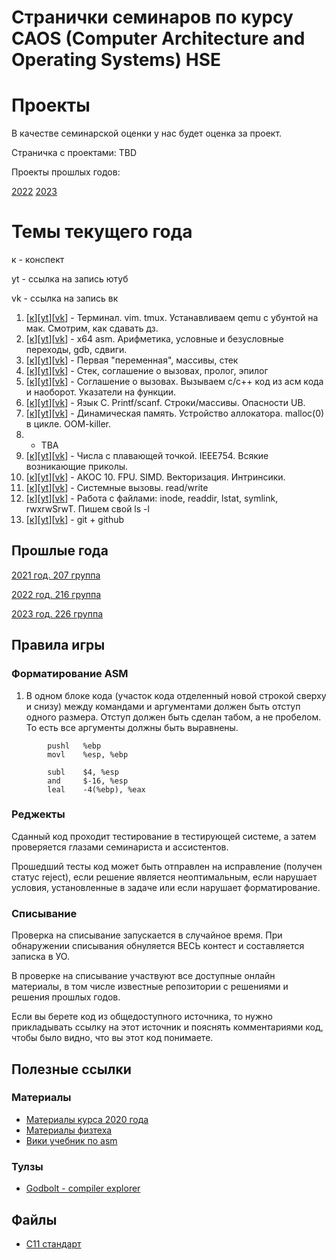 # Странички семинаров по курсу CAOS (Computer Architecture and Operating Systems) HSE

# Проекты

В качестве семинарской оценки у нас будет оценка за проект.

Страничка с проектами: TBD

Проекты прошлых годов:

[2022](2022_216/projects)
[2023](2023-226/projects)

# Темы текущего года

к - конспект

yt - ссылка на запись ютуб

vk - ссылка на запись вк

1. [[к](01-intro)][[yt](https://youtu.be/ct35VNB5j60)][[vk](https://vk.com/video-221776054_456239032)] - Терминал. vim. tmux. Устанавливаем qemu с убунтой на мак. Смотрим, как сдавать дз.
2. [[к](02-asm)][[yt](https://youtu.be/BXmhZjrzliI)][[vk](https://vk.com/video-221776054_456239033)] - x64 asm. Арифметика, условные и безусловные переходы, gdb, сдвиги.
3. [[к](03-memory)][[yt](https://youtu.be/44okapcnBM0)][[vk](https://vk.com/video-221776054_456239034)] - Первая "переменная", массивы, стек
4. [[к](04-cdecl)][[yt](https://youtu.be/RsyL8UWR42o)][[vk](https://vk.com/video-221776054_456239035)] - Стек, соглашение о вызовах, пролог, эпилог
5. [[к](05-calling-conventions-2)][[yt](https://youtu.be/Rm3lkXXVf3w)][[vk](https://vk.com/video-221776054_456239036)] - Соглашение о вызовах. Вызываем c/c++ код из асм кода и наоборот. Указатели на функции.
6. [[к](06-c-basics)][[yt](https://youtu.be/Dy27sxfRakk)][[vk](https://vk.com/video-221776054_456239039)] - Язык C. Printf/scanf. Строки/массивы. Опасности UB.
7. [[к](07-c-memory)][[yt](https://youtu.be/bLqGNXUBEFM)][[vk](https://vk.com/video-221776054_456239040)] - Динамическая память. Устройство аллокатора. malloc(0) в цикле. OOM-killer.
8. - TBA
9. [[к](09-floats)][[yt](https://youtu.be/cRToBPl9yz0)][[vk](https://vk.com/video-221776054_456239041)] - Числа с плавающей точкой. IEEE754. Всякие возникающие приколы.
10. [[к](10-simd)][[yt](https://youtu.be/SGOaM2ruocI)][[vk](https://vkvideo.ru/video-221776054_456239042)] - АКОС 10. FPU. SIMD. Векторизация. Интринсики.
11. [[к](11-syscalls)][[yt](https://youtu.be/R7MbnfvVHdg)][[vk](https://vkvideo.ru/video-221776054_456239045)] - Системные вызовы. read/write
12. [[к](12-fs)][[yt](https://youtu.be/eMnMRuf1lNc)][[vk](https://vkvideo.ru/video-221776054_456239046)] - Работа с файлами: inode, readdir, lstat, symlink, rwxrwSrwT. Пишем свой ls -l
13. [[к](13-git)][[yt](https://youtu.be/lJugblvqpKY)][[vk](https://vkvideo.ru/video-221776054_456239047)] - git + github


## Прошлые года

[2021 год. 207 группа](2021_207)

[2022 год. 216 группа](2022_216)

[2023 год. 226 группа](2023-226)

## Правила игры

### Форматирование ASM

1. В одном блоке кода (участок кода отделенный новой строкой сверху и снизу) между командами и аргументами должен быть отступ одного размера. Отступ должен быть сделан табом, а не пробелом. То есть все аргументы должны быть выравнены.

```
        pushl   %ebp
        movl    %esp, %ebp

        subl    $4, %esp
        and     $-16, %esp
        leal    -4(%ebp), %eax
```

### Реджекты

Сданный код проходит тестирование в тестирующей системе, а затем проверяется глазами семинариста и ассистентов.

Прошедший тесты код может быть отправлен на исправление (получен статус reject), если решение является неоптимальным, если нарушает условия, установленные в задаче или если нарушает форматирование.

### Списывание

Проверка на списывание запускается в случайное время. При обнаружении списывания обнуляется ВЕСЬ контест и составляется записка в УО.

В проверке на списывание участвуют все доступные онлайн материалы, в том числе известные репозитории с решениями и решения прошлых годов.

Если вы берете код из общедоступного источника, то нужно прикладывать ссылку на этот источник и пояснять комментариями код, чтобы было видно, что вы этот код понимаете.



## Полезные ссылки

### Материалы

* [Материалы курса 2020 года](https://github.com/blackav/hse-caos-2020)
* [Материалы физтеха](https://github.com/victor-yacovlev/fpmi-caos)
* [Вики учебник по asm](https://ru.wikibooks.org/wiki/%D0%90%D1%81%D1%81%D0%B5%D0%BC%D0%B1%D0%BB%D0%B5%D1%80_%D0%B2_Linux_%D0%B4%D0%BB%D1%8F_%D0%BF%D1%80%D0%BE%D0%B3%D1%80%D0%B0%D0%BC%D0%BC%D0%B8%D1%81%D1%82%D0%BE%D0%B2_C)

### Тулзы

* [Godbolt - compiler explorer](https://gcc.godbolt.org/)

## Файлы

* [C11 стандарт](C11_standard.pdf)
